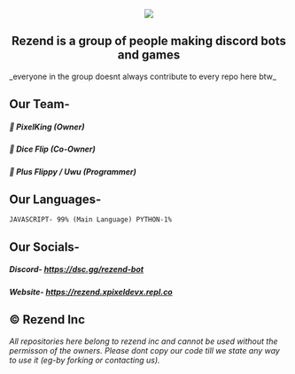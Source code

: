 <center> <img src = "https://capsule-render.vercel.app/api?type=waving&color=gradient&height=210&section=header&text=Rezend&fontSize=65&fontAlignY=35&animation=twinkling&fontColor=gradient&desc=Discord Bot Community&descSize=200)"></img> </center>

<h2><center>Rezend is a group of people making discord bots and games</center></h2>
_everyone in the group doesnt always contribute to every repo here btw_

## Our Team-
##### 🔹 PixelKing (Owner)
##### 🔹 Dice Flip (Co-Owner)
##### 🔹 Plus Flippy / Uwu (Programmer) 

## Our Languages-
``JAVASCRIPT- 99% (Main Language)
PYTHON-1%``
## Our Socials-
##### Discord- https://dsc.gg/rezend-bot
##### Website- https://rezend.xpixeldevx.repl.co

## © Rezend Inc
_All repositories here belong to rezend inc and cannot be used without the permisson of the owners._
_Please dont copy our code till we state any way to use it (eg-by forking or contacting us)._



